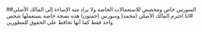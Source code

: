##السورس خاص ومخصص للاستعمالات الخاصة ولا يراد منه الإساءة إلى المالك الأصلي
#انا احترم المالك الأصلي (محمد( وسورس (جمثون) 
هذه نسخة خاصة يستعملها شخص واحد فقط كما أنها تحافظ على الحقوق للمطورين